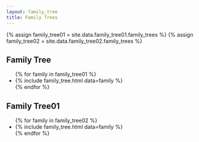 ```yaml
---
layout: family_tree
title: Family Trees
---
```


{% assign family_tree01 = site.data.family_tree01.family_trees %}
{% assign family_tree02 = site.data.family_tree02.family_trees %}

<h2>Family Tree</h2>
<ul>
  {% for family in family_tree01 %}
    <li>
      {% include family_tree.html data=family %}
    </li>
  {% endfor %}
</ul>

<h2>Family Tree01</h2>
<ul>
  {% for family in family_tree02 %}
    <li>
      {% include family_tree.html data=family %}
    </li>
  {% endfor %}
</ul>